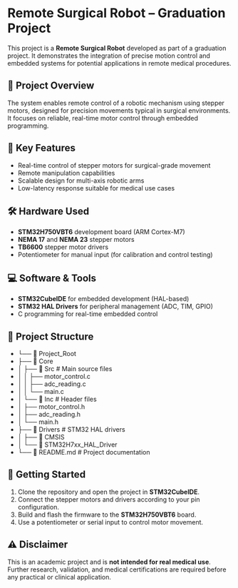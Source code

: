 # Remote Surgical Robot – Graduation Project

This project is a **Remote Surgical Robot** developed as part of a graduation project. It demonstrates the integration of precise motion control and embedded systems for potential applications in remote medical procedures.

## 🔧 Project Overview

The system enables remote control of a robotic mechanism using stepper motors, designed for precision movements typical in surgical environments. It focuses on reliable, real-time motor control through embedded programming.

## 🧠 Key Features

- Real-time control of stepper motors for surgical-grade movement
- Remote manipulation capabilities
- Scalable design for multi-axis robotic arms
- Low-latency response suitable for medical use cases

## 🛠️ Hardware Used

- **STM32H750VBT6** development board (ARM Cortex-M7)
- **NEMA 17** and **NEMA 23** stepper motors
- **TB6600** stepper motor drivers
- Potentiometer for manual input (for calibration and control testing)

## 💻 Software & Tools

- **STM32CubeIDE** for embedded development (HAL-based)
- **STM32 HAL Drivers** for peripheral management (ADC, TIM, GPIO)
- C programming for real-time embedded control

## 📁 Project Structure
- └── 📁 Project_Root
- ├── 📁 Core
- │ ├── 📁 Src # Main source files
- │ │ ├── motor_control.c
- │ │ ├── adc_reading.c
- │ │ └── main.c
- │ └── 📁 Inc # Header files
- │ ├── motor_control.h
- │ ├── adc_reading.h
- │ └── main.h
- ├── 📁 Drivers # STM32 HAL drivers
- │ ├── 📁 CMSIS
- │ └── 📁 STM32H7xx_HAL_Driver
- └── 📄 README.md # Project documentation

## 🚀 Getting Started

1. Clone the repository and open the project in **STM32CubeIDE**.
2. Connect the stepper motors and drivers according to your pin configuration.
3. Build and flash the firmware to the **STM32H750VBT6** board.
4. Use a potentiometer or serial input to control motor movement.

## ⚠️ Disclaimer

This is an academic project and is **not intended for real medical use**.  
Further research, validation, and medical certifications are required before any practical or clinical application.

